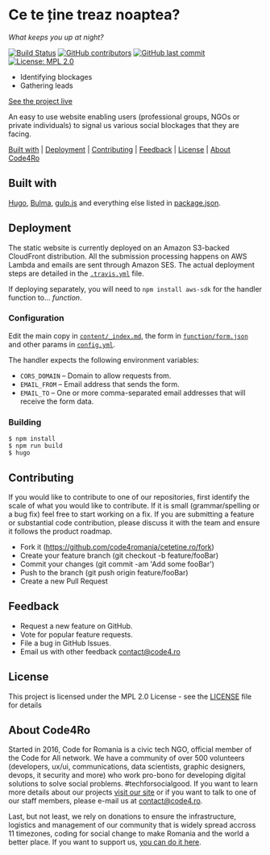 # Ce te ține treaz noaptea?

_What keeps you up at night?_

[![Build Status](https://img.shields.io/travis/com/code4romania/cetetine.ro/master.svg?style=for-the-badge)](https://travis-ci.com/code4romania/cetetine.ro) [![GitHub contributors](https://img.shields.io/github/contributors/code4romania/cetetine.ro.svg?style=for-the-badge)](https://github.com/code4romania/cetetine.ro/graphs/contributors) [![GitHub last commit](https://img.shields.io/github/last-commit/code4romania/cetetine.ro.svg?style=for-the-badge)](https://github.com/code4romania/cetetine.ro/commits/master) [![License: MPL 2.0](https://img.shields.io/badge/license-MPL%202.0-brightgreen.svg?style=for-the-badge)](https://opensource.org/licenses/MPL-2.0)

* Identifying blockages
* Gathering leads

[See the project live](https://cetetine.ro/)

An easy to use website enabling users (professional groups, NGOs or private individuals) to signal us various social blockages that they are facing.

[Built with](#built-with) | [Deployment](#deployment) | [Contributing](#contributing) | [Feedback](#feedback) | [License](#license) | [About Code4Ro](#about-code4ro)

## Built with

[Hugo](https://gohugo.io/), [Bulma](https://bulma.io/), [gulp.js](https://gulpjs.com/) and everything else listed in [package.json](package.json).

## Deployment
The static website is currently deployed on an Amazon S3-backed CloudFront distribution. All the submission processing happens on AWS Lambda and emails are sent through Amazon SES. The actual deployment steps are detailed in the [`.travis.yml`](.travis.yml) file.

If deploying separately, you will need to `npm install aws-sdk` for the handler function to… _function_.

### Configuration

Edit the main copy in [`content/_index.md`](content/_index.md), the form in [`function/form.json`](function/form.json) and other params in [`config.yml`](config.yml).

The handler expects the following environment variables:

* `CORS_DOMAIN` – Domain to allow requests from.
* `EMAIL_FROM` – Email address that sends the form.
* `EMAIL_TO` – One or more comma-separated email addresses that will receive the form data.

### Building

```
$ npm install
$ npm run build
$ hugo
```

## Contributing

If you would like to contribute to one of our repositories, first identify the scale of what you would like to contribute. If it is small (grammar/spelling or a bug fix) feel free to start working on a fix. If you are submitting a feature or substantial code contribution, please discuss it with the team and ensure it follows the product roadmap.

* Fork it (https://github.com/code4romania/cetetine.ro/fork)
* Create your feature branch (git checkout -b feature/fooBar)
* Commit your changes (git commit -am 'Add some fooBar')
* Push to the branch (git push origin feature/fooBar)
* Create a new Pull Request

## Feedback

* Request a new feature on GitHub.
* Vote for popular feature requests.
* File a bug in GitHub Issues.
* Email us with other feedback contact@code4.ro

## License

This project is licensed under the MPL 2.0 License - see the [LICENSE](LICENSE) file for details

## About Code4Ro

Started in 2016, Code for Romania is a civic tech NGO, official member of the Code for All network. We have a community of over 500 volunteers (developers, ux/ui, communications, data scientists, graphic designers, devops, it security and more) who work pro-bono for developing digital solutions to solve social problems. #techforsocialgood. If you want to learn more details about our projects [visit our site](https://www.code4.ro/en/) or if you want to talk to one of our staff members, please e-mail us at contact@code4.ro.

Last, but not least, we rely on donations to ensure the infrastructure, logistics and management of our community that is widely spread accross 11 timezones, coding for social change to make Romania and the world a better place. If you want to support us, [you can do it here](https://code4.ro/en/donate/).
